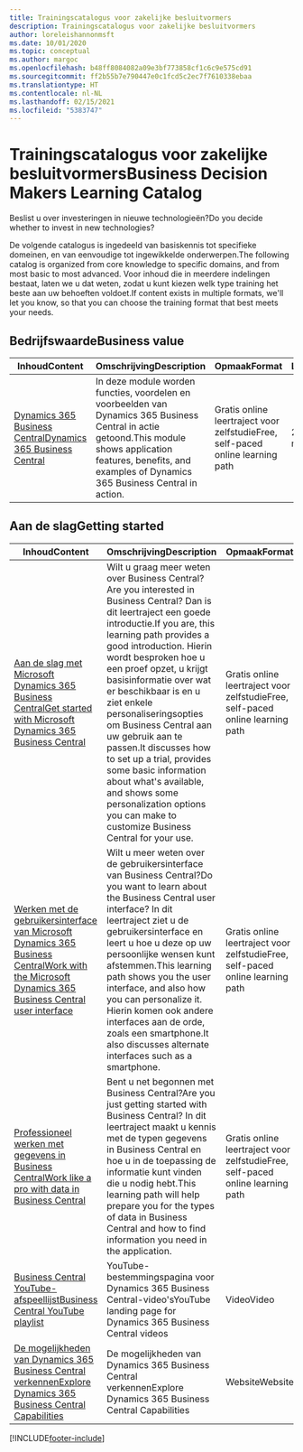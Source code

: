 ```yaml
---
title: Trainingscatalogus voor zakelijke besluitvormers
description: Trainingscatalogus voor zakelijke besluitvormers
author: loreleishannonmsft
ms.date: 10/01/2020
ms.topic: conceptual
ms.author: margoc
ms.openlocfilehash: b48ff8084082a09e3bf773858cf1c6c9e575cd91
ms.sourcegitcommit: ff2b55b7e790447e0c1fcd5c2ec7f7610338ebaa
ms.translationtype: HT
ms.contentlocale: nl-NL
ms.lasthandoff: 02/15/2021
ms.locfileid: "5383747"
---
```

# <a name="business-decision-makers-learning-catalog"></a><span data-ttu-id="97594-103">Trainingscatalogus voor zakelijke besluitvormers</span><span class="sxs-lookup"><span data-stu-id="97594-103">Business Decision Makers Learning Catalog</span></span>

<span data-ttu-id="97594-104">Beslist u over investeringen in nieuwe technologieën?</span><span class="sxs-lookup"><span data-stu-id="97594-104">Do you decide whether to invest in new technologies?</span></span>

<span data-ttu-id="97594-105">De volgende catalogus is ingedeeld van basiskennis tot specifieke domeinen, en van eenvoudige tot ingewikkelde onderwerpen.</span><span class="sxs-lookup"><span data-stu-id="97594-105">The following catalog is organized from core knowledge to specific domains, and from most basic to most advanced.</span></span> <span data-ttu-id="97594-106">Voor inhoud die in meerdere indelingen bestaat, laten we u dat weten, zodat u kunt kiezen welk type training het beste aan uw behoeften voldoet.</span><span class="sxs-lookup"><span data-stu-id="97594-106">If content exists in multiple formats, we'll let you know, so that you can choose the training format that best meets your needs.</span></span>  

## <a name="business-value"></a><span data-ttu-id="97594-107">Bedrijfswaarde<a name="busvalue"></a></span><span class="sxs-lookup"><span data-stu-id="97594-107">Business value<a name="busvalue"></a></span></span>

| <span data-ttu-id="97594-108">Inhoud</span><span class="sxs-lookup"><span data-stu-id="97594-108">Content</span></span>                                                                 | <span data-ttu-id="97594-109">Omschrijving</span><span class="sxs-lookup"><span data-stu-id="97594-109">Description</span></span>                                                                                                | <span data-ttu-id="97594-110">Opmaak</span><span class="sxs-lookup"><span data-stu-id="97594-110">Format</span></span>                                | <span data-ttu-id="97594-111">Lengte</span><span class="sxs-lookup"><span data-stu-id="97594-111">Length</span></span>     |
|----------------------------------------------------------------------------------------------------------------|------------------------------------------------------------------------------------------------------------|---------------------------------------|------------|
| [<span data-ttu-id="97594-112">Dynamics 365 Business Central</span><span class="sxs-lookup"><span data-stu-id="97594-112">Dynamics 365 Business Central</span></span>](https://docs.microsoft.com/learn/modules/dynamics-365-business-central/) | <span data-ttu-id="97594-113">In deze module worden functies, voordelen en voorbeelden van Dynamics 365 Business Central in actie getoond.</span><span class="sxs-lookup"><span data-stu-id="97594-113">This module shows application features, benefits, and examples of Dynamics 365 Business Central in action.</span></span> | <span data-ttu-id="97594-114">Gratis online leertraject voor zelfstudie</span><span class="sxs-lookup"><span data-stu-id="97594-114">Free, self-paced online learning path</span></span> | <span data-ttu-id="97594-115">24 minuten</span><span class="sxs-lookup"><span data-stu-id="97594-115">24 minutes</span></span> |

## <a name="getting-started"></a><span data-ttu-id="97594-116">Aan de slag<a name="get-started"></a></span><span class="sxs-lookup"><span data-stu-id="97594-116">Getting started<a name="get-started"></a></span></span>

| <span data-ttu-id="97594-117">Inhoud</span><span class="sxs-lookup"><span data-stu-id="97594-117">Content</span></span>                                                                                                                             | <span data-ttu-id="97594-118">Omschrijving</span><span class="sxs-lookup"><span data-stu-id="97594-118">Description</span></span>                                                                                                                                                                                                                                                                                      | <span data-ttu-id="97594-119">Opmaak</span><span class="sxs-lookup"><span data-stu-id="97594-119">Format</span></span>                                | <span data-ttu-id="97594-120">Lengte</span><span class="sxs-lookup"><span data-stu-id="97594-120">Length</span></span>             |
|------------------------------------------------------------------------------------------------------------------------------------------------------------------------------|--------------------------------------------------------------------------------------------------------------------------------------------------------------------------------------------------------------------------------------------------------------------------------------------------|---------------------------------------|--------------------|
| [<span data-ttu-id="97594-121">Aan de slag met Microsoft Dynamics 365 Business Central</span><span class="sxs-lookup"><span data-stu-id="97594-121">Get started with Microsoft Dynamics 365 Business Central</span></span>](https://docs.microsoft.com/learn/paths/get-started-dynamics-365-business-central/)                          | <span data-ttu-id="97594-122">Wilt u graag meer weten over Business Central?</span><span class="sxs-lookup"><span data-stu-id="97594-122">Are you interested in Business Central?</span></span> <span data-ttu-id="97594-123">Dan is dit leertraject een goede introductie.</span><span class="sxs-lookup"><span data-stu-id="97594-123">If you are, this learning path provides a good introduction.</span></span> <span data-ttu-id="97594-124">Hierin wordt besproken hoe u een proef opzet, u krijgt basisinformatie over wat er beschikbaar is en u ziet enkele personaliseringsopties om Business Central aan uw gebruik aan te passen.</span><span class="sxs-lookup"><span data-stu-id="97594-124">It discusses how to set up a trial, provides some basic information about what's available, and shows some personalization options you can make to customize Business Central for your use.</span></span> | <span data-ttu-id="97594-125">Gratis online leertraject voor zelfstudie</span><span class="sxs-lookup"><span data-stu-id="97594-125">Free, self-paced online learning path</span></span> | <span data-ttu-id="97594-126">3 uur, 4 minuten</span><span class="sxs-lookup"><span data-stu-id="97594-126">3 hours 4 minutes</span></span>  |
| [<span data-ttu-id="97594-127">Werken met de gebruikersinterface van Microsoft Dynamics 365 Business Central</span><span class="sxs-lookup"><span data-stu-id="97594-127">Work with the Microsoft Dynamics 365 Business Central user interface</span></span>](https://docs.microsoft.com/learn/paths/work-with-user-interface-dynamics-365-business-central/) | <span data-ttu-id="97594-128">Wilt u meer weten over de gebruikersinterface van Business Central?</span><span class="sxs-lookup"><span data-stu-id="97594-128">Do you want to learn about the Business Central user interface?</span></span> <span data-ttu-id="97594-129">In dit leertraject ziet u de gebruikersinterface en leert u hoe u deze op uw persoonlijke wensen kunt afstemmen.</span><span class="sxs-lookup"><span data-stu-id="97594-129">This learning path shows you the user interface, and also how you can personalize it.</span></span> <span data-ttu-id="97594-130">Hierin komen ook andere interfaces aan de orde, zoals een smartphone.</span><span class="sxs-lookup"><span data-stu-id="97594-130">It also discusses alternate interfaces such as a smartphone.</span></span>                                                                               | <span data-ttu-id="97594-131">Gratis online leertraject voor zelfstudie</span><span class="sxs-lookup"><span data-stu-id="97594-131">Free, self-paced online learning path</span></span> | <span data-ttu-id="97594-132">2 uur, 27 minuten</span><span class="sxs-lookup"><span data-stu-id="97594-132">2 hours 27 minutes</span></span> |
| [<span data-ttu-id="97594-133">Professioneel werken met gegevens in Business Central</span><span class="sxs-lookup"><span data-stu-id="97594-133">Work like a pro with data in Business Central</span></span>](https://docs.microsoft.com/learn/paths/work-pro-data-dynamics-365-business-central)                                    | <span data-ttu-id="97594-134">Bent u net begonnen met Business Central?</span><span class="sxs-lookup"><span data-stu-id="97594-134">Are you just getting started with Business Central?</span></span> <span data-ttu-id="97594-135">In dit leertraject maakt u kennis met de typen gegevens in Business Central en hoe u in de toepassing de informatie kunt vinden die u nodig hebt.</span><span class="sxs-lookup"><span data-stu-id="97594-135">This learning path will help prepare you for the types of data in Business Central and how to find information you need in the application.</span></span>                                                                                                  | <span data-ttu-id="97594-136">Gratis online leertraject voor zelfstudie</span><span class="sxs-lookup"><span data-stu-id="97594-136">Free, self-paced online learning path</span></span> | <span data-ttu-id="97594-137">2 uur, 27 minuten</span><span class="sxs-lookup"><span data-stu-id="97594-137">2 hours 27 minutes</span></span> |
| [<span data-ttu-id="97594-138">Business Central YouTube-afspeellijst</span><span class="sxs-lookup"><span data-stu-id="97594-138">Business Central YouTube playlist</span></span>](https://www.youtube.com/playlist?list=PLcakwueIHoT-wVFPKUtmxlqcG1kJ0oqq4)                                                                | <span data-ttu-id="97594-139">YouTube-bestemmingspagina voor Dynamics 365 Business Central-video's</span><span class="sxs-lookup"><span data-stu-id="97594-139">YouTube landing page for Dynamics 365 Business Central videos</span></span>                                                                                                                                                                                                                                    | <span data-ttu-id="97594-140">Video</span><span class="sxs-lookup"><span data-stu-id="97594-140">Video</span></span>                                 |                    |
| [<span data-ttu-id="97594-141">De mogelijkheden van Dynamics 365 Business Central verkennen</span><span class="sxs-lookup"><span data-stu-id="97594-141">Explore Dynamics 365 Business Central Capabilities</span></span>](https://dynamics.microsoft.com/business-central/capabilities/)                                                    | <span data-ttu-id="97594-142">De mogelijkheden van Dynamics 365 Business Central verkennen</span><span class="sxs-lookup"><span data-stu-id="97594-142">Explore Dynamics 365 Business Central Capabilities</span></span>                                                                                                                                                                                                                                               | <span data-ttu-id="97594-143">Website</span><span class="sxs-lookup"><span data-stu-id="97594-143">Website</span></span>                               |                    |


[!INCLUDE[footer-include](../includes/footer-banner.md)]